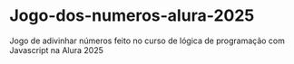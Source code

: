 # Jogo-dos-numeros-alura-2025
Jogo de adivinhar números feito no curso de lógica de programação com Javascript na Alura 2025
